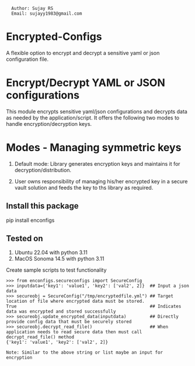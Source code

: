 ```
  Author: Sujay RS
  Email: sujayy1983@gmail.com
```

# Encrypted-Configs
A flexible option to encrypt and decrypt a sensitive yaml or json configuration file.

# Encrypt/Decrypt YAML or JSON configurations
This module encrypts sensitive yaml/json configurations and decrypts data
as needed by the application/script. It offers the following two modes to 
handle encryption/decryption keys.

# Modes - Managing symmetric keys

1. Default mode: Library generates encryption keys and maintains it for
   decryption/distribution.

2. User owns responsibility of managing his/her encrypted key in a secure vault 
   solution and feeds the key to ths library as required.

## Install this package
pip install enconfigs

## Tested on 

1. Ubuntu 22.04 with python 3.11
2. MacOS Sonoma 14.5 with python 3.11

Create sample scripts to test functionality

```
>>> from enconfigs.secureconfigs import SecureConfig
>>> inputdata={'key1': 'value1', 'key2': ['val2', 2]}  ## Input a json data
>>> secureobj = SecureConfig("/tmp/encryptedfile.yml") ## Target location of file where encrypted data must be stored.
True                                                   ## Indicates data was encrypted and stored successfully
>>> secureobj.update_encrypted_data(inputdata)         ## Directly provide config data that must be securely stored
>>> secureobj.decrypt_read_file()                      ## When application needs to read secure data then must call decrypt_read_file() method
{'key1': 'value1', 'key2': ['val2', 2]}

Note: Similar to the above string or list maybe an input for encryption 
```
